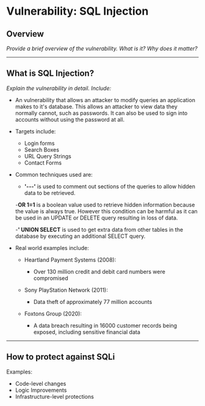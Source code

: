 # Vulnerability: SQL Injection

## Overview

_Provide a brief overview of the vulnerability. What is it? Why does it matter?_

---

## What is SQL Injection?

_Explain the vulnerability in detail. Include:_
- An vulnerability that allows an attacker to modify queries an application makes to it's database. This allows an attacker to view data they normally cannot, such as passwords. It can also be used to sign into accounts without using the password at all. 

- Targets include: 
    - Login forms 
    - Search Boxes 
    - URL Query Strings
    - Contact Forms 

- Common techniques used are:
    - **'---'** is used to comment out sections of the queries to allow hidden data to be retrieved. 

    -**OR 1=1** is a boolean value used to retrieve hidden information because the value is always true. However this condition can be harmful as it can be used in an UPDATE or DELETE query resulting in loss of data. 

    -**' UNION SELECT** is used to get extra data from other tables in the database by executing an additional SELECT query.

- Real world examples include:
    - Heartland Payment Systems (2008):
        - Over 130 million credit and debit card numbers were compromised
    
    - Sony PlayStation Network (2011):
        - Data theft of approximately 77 million accounts
    
    - Foxtons Group (2020):
        - A data breach resulting in 16000 customer records being exposed, including sensitive financial data

---

## How to protect against SQLi 
Examples: 
- Code-level changes 
- Logic Improvements 
- Infrastructure-level protections